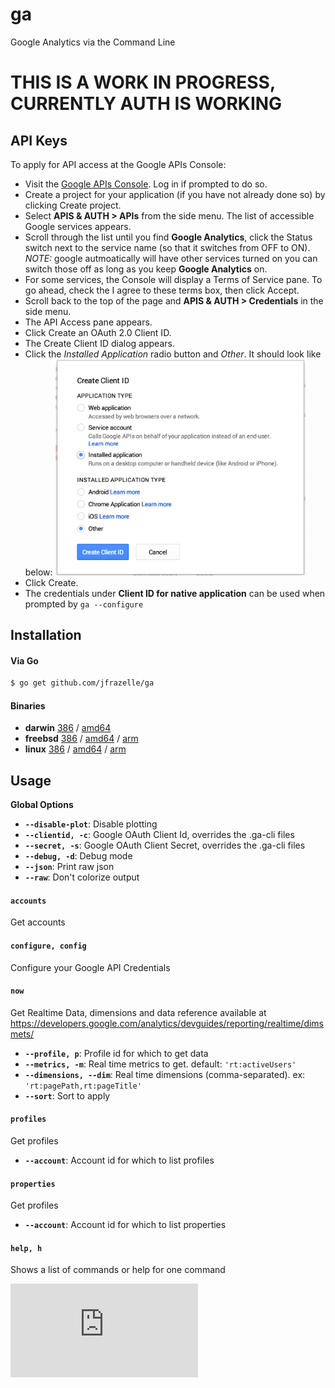 ga
==

Google Analytics via the Command Line

# THIS IS A WORK IN PROGRESS, CURRENTLY AUTH IS WORKING


## API Keys
To apply for API access at the Google APIs Console:

- Visit the [Google APIs Console](https://code.google.com/apis/console). Log in if prompted to do so.
- Create a project for your application (if you have not already done so) by clicking Create project.
- Select **APIS & AUTH > APIs** from the side menu. The list of accessible Google services appears.
- Scroll through the list until you find **Google Analytics**, click the Status switch next to the service name (so that it switches from OFF to ON). *NOTE:* google autmoatically will have other services turned on you can switch those off as long as you keep **Google Analytics** on.
- For some services, the Console will display a Terms of Service pane. To go ahead, check the I agree to these terms box, then click Accept.
- Scroll back to the top of the page and **APIS & AUTH > Credentials** in the side menu.
- The API Access pane appears.
- Click Create an OAuth 2.0 Client ID.
- The Create Client ID dialog appears.
- Click the *Installed Application* radio button and *Other*. It should look like below:
    <img src="client_id.png" alt="client_id" style="width:400px;max-width:100%">
- Click Create.
- The credentials under **Client ID for native application** can be used when prompted by `ga --configure`

## Installation

#### Via Go

```bash
$ go get github.com/jfrazelle/ga
```

#### Binaries

- **darwin** [386](https://jesss.s3.amazonaws.com/ga/binaries/darwin/386/ga) / [amd64](https://jesss.s3.amazonaws.com/ga/binaries/darwin/amd64/ga)
- **freebsd** [386](https://jesss.s3.amazonaws.com/ga/binaries/freebsd/386/ga) / [amd64](https://jesss.s3.amazonaws.com/ga/binaries/freebsd/amd64/ga) / [arm](https://jesss.s3.amazonaws.com/ga/binaries/freebsd/arm/ga)
- **linux** [386](https://jesss.s3.amazonaws.com/ga/binaries/linux/386/ga) / [amd64](https://jesss.s3.amazonaws.com/ga/binaries/linux/amd64/ga) / [arm](https://jesss.s3.amazonaws.com/ga/binaries/linux/arm/ga)


## Usage

**Global Options**
- **`--disable-plot`**: Disable plotting
- **`--clientid, -c`**: Google OAuth Client Id, overrides the .ga-cli files
- **`--secret, -s`**: Google OAuth Client Secret, overrides the .ga-cli files
- **`--debug, -d`**: Debug mode
- **`--json`**: Print raw json
- **`--raw`**: Don't colorize output


#### `accounts`
Get accounts

#### `configure, config`
Configure your Google API Credentials

#### `now`
Get Realtime Data, dimensions and data reference available at https://developers.google.com/analytics/devguides/reporting/realtime/dimsmets/

- **`--profile, p`**: Profile id for which to get data
- **`--metrics, -m`**: Real time metrics to get. default: `'rt:activeUsers'`
- **`--dimensions, --dim`**: Real time dimensions (comma-separated). ex: `'rt:pagePath,rt:pageTitle'`
- **`--sort`**: Sort to apply

#### `profiles`
Get profiles

- **`--account`**: Account id for which to list profiles

#### `properties`
Get profiles

- **`--account`**: Account id for which to list properties


#### `help, h`
Shows a list of commands or help for one command






[![Analytics](https://ga-beacon.appspot.com/UA-29404280-16/ga/README.md)](https://github.com/jfrazelle/ga)